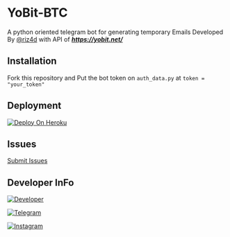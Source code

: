 # YoBit-BTC

A python oriented telegram bot for generating temporary Emails Developed By [@riz4d](https://github.com/riz4d) with API of **_https://yobit.net/_**

## Installation

Fork this repository and
Put the bot token on `auth_data.py` at `token = "your_token"`

## Deployment

[![Deploy On Heroku](https://img.shields.io/badge/heroku-%23430098.svg?style=for-the-badge&logo=heroku&logoColor=white)](https://heroku.com/deploy?template=https://github.com/riz4d/YoBit-BTC)

## Issues 

[Submit Issues](https://github.com/riz4d/YoBit-BTC/issues)

## Developer InFo

[![Developer](https://contributors-img.web.app/image?repo=riz4d/YoBit-BTC)](https://github.com/riz4d)

[![Telegram](https://img.shields.io/badge/Telegram-grey?style=for-the-badge&logo=telegram)](https://telegram.me/rizad_x96)

[![Instagram](https://img.shields.io/badge/InstaGram-grey?style=for-the-badge&logo=Instagram&logoColor=white)](https://instagram.com/rizad__x96)
